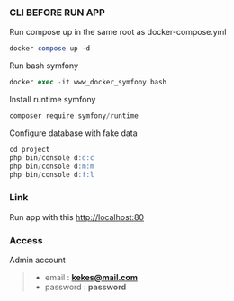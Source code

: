 ### CLI BEFORE RUN APP
Run compose up in the same root as docker-compose.yml
```sql
docker compose up -d
```
Run bash symfony 
```sql
docker exec -it www_docker_symfony bash
```
Install runtime symfony
```sql
composer require symfony/runtime
```
Configure database with fake data
```sql
cd project
php bin/console d:d:c
php bin/console d:m:m
php bin/console d:f:l
```

### Link
Run app with this [http://localhost:80](http://localhost:80)

### Access
Admin account

> * email : <b>kekes@mail.com</b> 
> * password :  <b>password</b>

